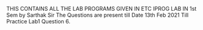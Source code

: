 THIS CONTAINS ALL THE LAB PROGRAMS GIVEN IN ETC IPROG LAB
IN 1st Sem by Sarthak Sir
The Questions are present till Date 13th Feb 2021
Till Practice Lab1 Question 6.